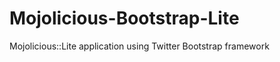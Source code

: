 Mojolicious-Bootstrap-Lite
==========================

Mojolicious::Lite application using Twitter Bootstrap framework
